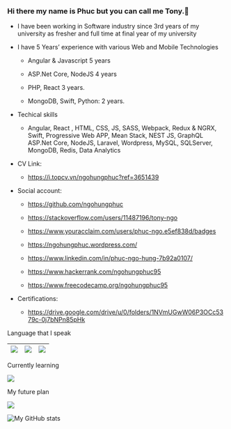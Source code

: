 ### Hi there my name is Phuc but you can call me Tony.👋

- I have been working in Software industry since 3rd years of my university as fresher and full time at final year of my university
- I have 5 Years’ experience with various Web and Mobile Technologies

  + Angular & Javascript 5 years
  
  + ASP.Net Core, NodeJS 4 years
  
  + PHP, React 3 years.
  
  + MongoDB, Swift, Python: 2 years.

- Techical skills

  + Angular, React , HTML, CSS, JS, SASS, Webpack, Redux & NGRX, Swift, Progressive Web APP, Mean Stack, NEST JS, GraphQL ASP.Net Core, NodeJS, Laravel, Wordpress, MySQL, SQLServer, MongoDB, Redis, Data Analytics

- CV Link:
  + https://i.topcv.vn/ngohungphuc?ref=3651439

- Social account:
  +	https://github.com/ngohungphuc
  
  +	https://stackoverflow.com/users/11487196/tony-ngo
  
  +	https://www.youracclaim.com/users/phuc-ngo.e5ef838d/badges
  
  +	https://ngohungphuc.wordpress.com/

  +	https://www.linkedin.com/in/phuc-ngo-hung-7b92a0107/

  +	https://www.hackerrank.com/ngohungphuc95

  +	https://www.freecodecamp.org/ngohungphuc95

- Certifications:
  + https://drive.google.com/drive/u/0/folders/1NVmUGwW06P3OCc5379c-0j7bNPn85pHk
  
Language that I speak

| <img src="https://ngohungphuc.files.wordpress.com/2020/06/uk.png?w=64"/> | <img src="https://ngohungphuc.files.wordpress.com/2020/06/flag-2.png?w=64"/> | <img src="https://ngohungphuc.files.wordpress.com/2020/06/flag-1.png?w=64"/> |
| ------ | ------ | ------ |

Currently learning

<img src="https://ngohungphuc.files.wordpress.com/2020/06/flag-3.png?w=64"/>

My future plan

<img src="https://ngohungphuc.files.wordpress.com/2020/12/italy-flag-round-icon-64.png?w=64"/>


![My GitHub stats](https://github-readme-stats.vercel.app/api?username=ngohungphuc&show_icons=true&count_private=true&theme=algolia)
